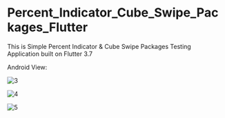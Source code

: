 # Percent_Indicator_Cube_Swipe_Packages_Flutter

This is Simple Percent Indicator & Cube Swipe Packages Testing Application built on Flutter 3.7

Android View:

![3](https://user-images.githubusercontent.com/98497929/226516165-ddfc8966-d55e-4971-b72a-bf1010739301.PNG)

![4](https://user-images.githubusercontent.com/98497929/226516173-19b17c3e-7fdf-4863-9e7a-e83db5070359.PNG)

![5](https://user-images.githubusercontent.com/98497929/226516175-f652a0f4-fa7f-47db-a8c0-ffcb903e0b2a.PNG)
